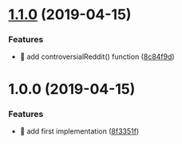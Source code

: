 # [1.1.0](https://github.com/streamich/content-ranking/compare/v1.0.0...v1.1.0) (2019-04-15)


### Features

* 🎸 add controversialReddit() function ([8c84f9d](https://github.com/streamich/content-ranking/commit/8c84f9d))

# 1.0.0 (2019-04-15)


### Features

* 🎸 add first implementation ([8f3351f](https://github.com/streamich/content-ranking/commit/8f3351f))
